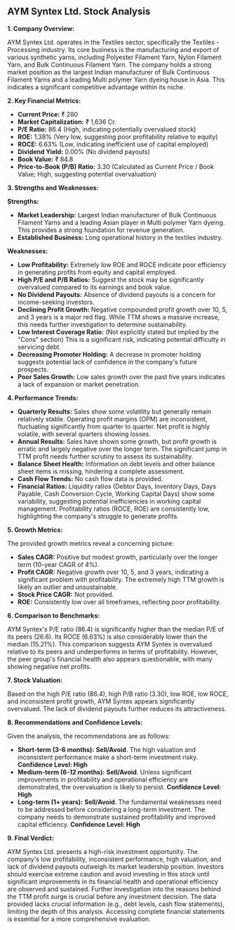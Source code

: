 ## AYM Syntex Ltd. Stock Analysis

**1. Company Overview:**

AYM Syntex Ltd. operates in the Textiles sector, specifically the Textiles - Processing industry.  Its core business is the manufacturing and export of various synthetic yarns, including Polyester Filament Yarn, Nylon Filament Yarn, and Bulk Continuous Filament Yarn.  The company holds a strong market position as the largest Indian manufacturer of Bulk Continuous Filament Yarns and a leading Multi polymer Yarn dyeing house in Asia. This indicates a significant competitive advantage within its niche.

**2. Key Financial Metrics:**

* **Current Price:** ₹ 280
* **Market Capitalization:** ₹ 1,636 Cr.
* **P/E Ratio:** 86.4 (High, indicating potentially overvalued stock)
* **ROE:** 1.38% (Very low, suggesting poor profitability relative to equity)
* **ROCE:** 6.63% (Low, indicating inefficient use of capital employed)
* **Dividend Yield:** 0.00% (No dividend payouts)
* **Book Value:** ₹ 84.8
* **Price-to-Book (P/B) Ratio:** 3.30 (Calculated as Current Price / Book Value;  High, suggesting potential overvaluation)


**3. Strengths and Weaknesses:**

**Strengths:**

* **Market Leadership:**  Largest Indian manufacturer of Bulk Continuous Filament Yarns and a leading Asian player in Multi polymer Yarn dyeing. This provides a strong foundation for revenue generation.
* **Established Business:**  Long operational history in the textiles industry.

**Weaknesses:**

* **Low Profitability:** Extremely low ROE and ROCE indicate poor efficiency in generating profits from equity and capital employed.
* **High P/E and P/B Ratios:** Suggest the stock may be significantly overvalued compared to its earnings and book value.
* **No Dividend Payouts:** Absence of dividend payouts is a concern for income-seeking investors.
* **Declining Profit Growth:**  Negative compounded profit growth over 10, 5, and 3 years is a major red flag.  While TTM shows a massive increase, this needs further investigation to determine sustainability.
* **Low Interest Coverage Ratio:** (Not explicitly stated but implied by the "Cons" section)  This is a significant risk, indicating potential difficulty in servicing debt.
* **Decreasing Promoter Holding:**  A decrease in promoter holding suggests potential lack of confidence in the company's future prospects.
* **Poor Sales Growth:**  Low sales growth over the past five years indicates a lack of expansion or market penetration.


**4. Performance Trends:**

* **Quarterly Results:** Sales show some volatility but generally remain relatively stable. Operating profit margins (OPM) are inconsistent, fluctuating significantly from quarter to quarter. Net profit is highly volatile, with several quarters showing losses.
* **Annual Results:** Sales have shown some growth, but profit growth is erratic and largely negative over the longer term.  The significant jump in TTM profit needs further scrutiny to assess its sustainability.
* **Balance Sheet Health:**  Information on debt levels and other balance sheet items is missing, hindering a complete assessment.
* **Cash Flow Trends:**  No cash flow data is provided.
* **Financial Ratios:**  Liquidity ratios (Debtor Days, Inventory Days, Days Payable, Cash Conversion Cycle, Working Capital Days) show some variability, suggesting potential inefficiencies in working capital management. Profitability ratios (ROCE, ROE) are consistently low, highlighting the company's struggle to generate profits.


**5. Growth Metrics:**

The provided growth metrics reveal a concerning picture:

* **Sales CAGR:** Positive but modest growth, particularly over the longer term (10-year CAGR of 4%).
* **Profit CAGR:** Negative growth over 10, 5, and 3 years, indicating a significant problem with profitability. The extremely high TTM growth is likely an outlier and unsustainable.
* **Stock Price CAGR:**  Not provided.
* **ROE:** Consistently low over all timeframes, reflecting poor profitability.


**6. Comparison to Benchmarks:**

AYM Syntex's P/E ratio (86.4) is significantly higher than the median P/E of its peers (26.6).  Its ROCE (6.63%) is also considerably lower than the median (15.21%). This comparison suggests AYM Syntex is overvalued relative to its peers and underperforms in terms of profitability.  However, the peer group's financial health also appears questionable, with many showing negative net profits.


**7. Stock Valuation:**

Based on the high P/E ratio (86.4), high P/B ratio (3.30), low ROE, low ROCE, and inconsistent profit growth, AYM Syntex appears significantly overvalued.  The lack of dividend payouts further reduces its attractiveness.


**8. Recommendations and Confidence Levels:**

Given the analysis, the recommendations are as follows:

* **Short-term (3-6 months):** **Sell/Avoid**.  The high valuation and inconsistent performance make a short-term investment risky.  **Confidence Level: High**
* **Medium-term (6-12 months):** **Sell/Avoid**.  Unless significant improvements in profitability and operational efficiency are demonstrated, the overvaluation is likely to persist. **Confidence Level: High**
* **Long-term (1+ years):** **Sell/Avoid**.  The fundamental weaknesses need to be addressed before considering a long-term investment.  The company needs to demonstrate sustained profitability and improved capital efficiency. **Confidence Level: High**


**9. Final Verdict:**

AYM Syntex Ltd. presents a high-risk investment opportunity.  The company's low profitability, inconsistent performance, high valuation, and lack of dividend payouts outweigh its market leadership position.  Investors should exercise extreme caution and avoid investing in this stock until significant improvements in its financial health and operational efficiency are observed and sustained.  Further investigation into the reasons behind the TTM profit surge is crucial before any investment decision.  The data provided lacks crucial information (e.g., debt levels, cash flow statements), limiting the depth of this analysis.  Accessing complete financial statements is essential for a more comprehensive evaluation.
